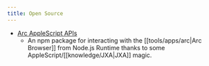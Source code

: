 ```yaml
---
title: Open Source
---
```


- [Arc AppleScript APIs](https://github.com/kkoscielniak/arc-applescript-api)
  - An npm package for interacting with the [[tools/apps/arc|Arc Browser]] from Node.js Runtime thanks to some AppleScript/[[knowledge/JXA|JXA]] magic.
